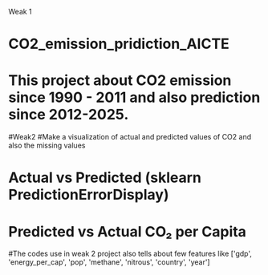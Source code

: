 Weak 1
# CO2_emission_pridiction_AICTE
# This project about CO2 emission since 1990 - 2011 and also prediction since 2012-2025.
#Weak2
#Make a visualization of actual and predicted values of CO2 and also the missing values 
# Actual vs Predicted (sklearn PredictionErrorDisplay)
# Predicted vs Actual CO₂ per Capita
#The codes use in weak 2 project also tells about few features like ['gdp', 'energy_per_cap', 'pop', 'methane', 'nitrous', 'country', 'year']
